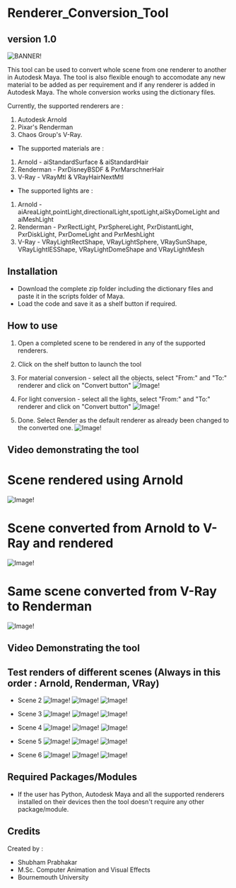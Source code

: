# Renderer_Conversion_Tool
## version 1.0

![BANNER!](images/logo_renderer_scene_swapper.png)

This tool can be used to convert whole scene from one renderer to another in Autodesk Maya. The tool is also flexible enough to accomodate any new material to be added as per requirement and if any renderer is added in Autodesk Maya. The whole conversion works using the dictionary files.

Currently, the supported renderers are : 
1.  Autodesk Arnold
2.  Pixar's Renderman 
3.  Chaos Group's V-Ray.

*   The supported materials are :
1.  Arnold - aiStandardSurface & aiStandardHair
2.  Renderman - PxrDisneyBSDF & PxrMarschnerHair
3.  V-Ray - VRayMtl & VRayHairNextMtl

*   The supported lights are :
1.  Arnold - aiAreaLight,pointLight,directionalLight,spotLight,aiSkyDomeLight and aiMeshLight
2.  Renderman - PxrRectLight, PxrSphereLight, PxrDistantLight, PxrDiskLight, PxrDomeLight and PxrMeshLight
3.  V-Ray - VRayLightRectShape, VRayLightSphere, VRaySunShape, VRayLightIESShape, VRayLightDomeShape and VRayLightMesh 

## Installation
* Download the complete zip folder including the dictionary files and paste it in the scripts folder of Maya.
* Load the code and save it as a shelf button if required.

## How to use
1.  Open a completed scene to be rendered in any of the supported renderers.

2.  Click on the shelf button to launch the tool  

3.  For material conversion - select all the objects, select "From:" and "To:" renderer and click on "Convert button"
![Image!](Video/5.jpg)

4.  For light conversion - select all the lights, select "From:" and "To:" renderer and click on "Convert button"
![Image!](Video/7.jpg)

5.  Done. Select Render as the default renderer as already been changed to the converted one.
![Image!](Video/8.jpg)
## Video demonstrating the tool


# Scene rendered using Arnold
![Image!](images/Test_Renders/Scene_1/arnold_render.jpg)

# Scene converted from Arnold to V-Ray and rendered
![Image!](images/Test_Renders/Scene_1/vray_render.jpg)

# Same scene converted from V-Ray to Renderman
![Image!](images/Test_Renders/Scene_1/renderman_render.jpg)


## Video Demonstrating the tool


## Test renders of different scenes (Always in this order : Arnold, Renderman, VRay)
*   Scene 2
![Image!](images/Test_Renders/Scene_2/arnold_render.jpg)
![Image!](images/Test_Renders/Scene_2/renderman_render.jpg)
![Image!](images/Test_Renders/Scene_2/vray_render.jpg)

*   Scene 3
![Image!](images/Test_Renders/Scene_3/arnold_render.jpg)
![Image!](images/Test_Renders/Scene_3/renderman_render.jpg)
![Image!](images/Test_Renders/Scene_3/vray_render.jpg)

*   Scene 4
![Image!](images/Test_Renders/Scene_4/arnold_render.jpg)
![Image!](images/Test_Renders/Scene_4/renderman_render.jpg)
![Image!](images/Test_Renders/Scene_4/vray_render.jpg)

*   Scene 5
![Image!](images/Test_Renders/Scene_5/arnold_render.jpg)
![Image!](images/Test_Renders/Scene_5/renderman_render.jpg)
![Image!](images/Test_Renders/Scene_5/vray_render.jpg)

*   Scene 6
![Image!](images/Test_Renders/Scene_6/arnold_render.jpg)
![Image!](images/Test_Renders/Scene_6/renderman_render.jpg)
![Image!](images/Test_Renders/Scene_6/vray_render.jpg)

## Required Packages/Modules
* If the user has Python, Autodesk Maya and all the supported renderers installed on their devices then the tool doesn't require any other package/module.

## Credits
Created by :
* Shubham Prabhakar
* M.Sc. Computer Animation and Visual Effects
* Bournemouth University
